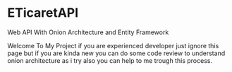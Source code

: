 # ETicaretAPI
Web API With Onion Architecture and Entity Framework

Welcome To My Project if you are experienced developer just ignore this page 
but if you are kinda new you can do some code review to understand onion architecture as i try also you can help to me trough this process.

